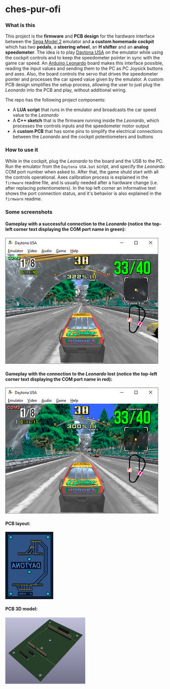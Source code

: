 # ches-pur-ofi

### What is this
This project is the **firmware** and **PCB design** for the hardware interface between the [Sega Model 2](https://emulation.gametechwiki.com/index.php/Sega_Model_2) emulator and **a custom homemade cockpit** which has two **pedals**, a **steering wheel**, an **H shifter** and an **analog speedometer**. The idea is to play [Daytona USA](https://en.wikipedia.org/wiki/Daytona_USA) on the emulator while using the cockpit controls and to keep the speedometer pointer in sync with the game car speed. An [Arduino Leonardo](https://docs.arduino.cc/hardware/leonardo) board makes this interface possible, reading the input values and sending them to the PC as PC Joysick buttons and axes. Also, the board controls the servo that drives the speedometer pointer and processes the car speed value given by the emulator. A custom PCB design simplifies the setup process, allowing the user to just plug the *Leonardo* into the PCB and play, without additional wiring.  

The repo has the following project components:
- A **LUA script** that runs in the emulator and broadcasts the car speed value to the *Leonardo*
- A **C++ sketch** that is the firmware running inside the *Leonardo*, which processes the controls inputs and the speedometer motor output
- A **custom PCB** that has some pins to simplify the electrical connections between the *Leonardo* and the cockpit potentiometers and buttons

### How to use it
While in the cockpit, plug the *Leonardo* to the board and the USB to the PC. Run the emulator from the `Daytona USA.bat` script, and specify the *Leonardo* COM port number when asked to. After that, the game shuld start with all the controls operational. Axes calibration process is explained in the `firmware` readme file, and is usually needed after a hardware change (i.e. after replacing potentiometers). In the top left corner an informative text shows the port connection status, and it's behavior is also explained in the `firmware` readme.

### Some screenshots
#### Gameplay with a successful connection to the *Leonardo* (notice the top-left corner text displaying the COM port name in green):
![Gameplay with successful connection](./screenshots/screenshot1.png)  

#### Gameplay with the connection to the *Leonardo* lost (notice the top-left corner text displaying the COM port name in red):
![Gameplay with lost connection](./screenshots/screenshot2.png)  

#### PCB layout:
<img src="/screenshots/screenshot4.png" height="30%" width="30%">  

#### PCB 3D model:
<img src="/screenshots/screenshot3.png" height="50%" width="50%">  
